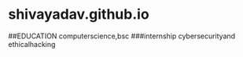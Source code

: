 # shivayadav.github.io
##EDUCATION
computerscience,bsc
###internship
cybersecurityand ethicalhacking
